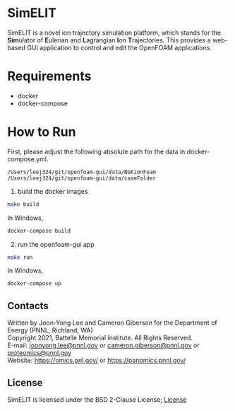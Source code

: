 # SimELIT

SimELIT is a novel ion trajectory simulation platform, which stands for the **Sim**ulator of **E**ulerian and **L**agrangian **I**on **T**rajectories. This provides a web-based GUI application to control and edit the OpenFOAM applications. 


# Requirements
- docker
- docker-compose


# How to Run

First, please adjust the following absolute path for the data in docker-compose.yml.
```
/Users/leej324/git/openfoam-gui/data/BGKionFoam
/Users/leej324/git/openfoam-gui/data/caseFolder
```


1. build the docker images
```bash
make build
```

In Windows,
```bash
docker-compose build
```

2. run the openfoam-gui app
```bash
make run
```

In Windows,
```bash
docker-compose up
```



## Contacts ##
Written by Joon-Yong Lee and Cameron Giberson for the Department of Energy (PNNL, Richland, WA)\
Copyright 2021, Battelle Memorial Institute. All Rights Reserved.\
E-mail: joonyong.lee@pnnl.gov or cameron.giberson@pnnl.gov or proteomics@pnnl.gov\
Website: https://omics.pnl.gov/ or https://panomics.pnnl.gov/


## License ##
SimELIT is licensed under the BSD 2-Clause License; [License](license.txt)
